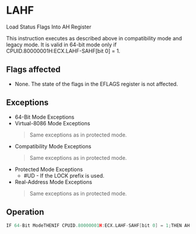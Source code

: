 # LAHF

Load Status Flags Into AH Register

This instruction executes as described above in compatibility mode and legacy mode.
It is valid in 64-bit mode only if CPUID.80000001H:ECX.LAHF-SAHF[bit 0] = 1.


## Flags affected

- None. The state of the flags in the EFLAGS register is not affected.

## Exceptions

- 64-Bit Mode Exceptions
- Virtual-8086 Mode Exceptions
  > Same exceptions as in protected mode.
- Compatibility Mode Exceptions
  > Same exceptions as in protected mode.
- Protected Mode Exceptions
  - #UD - If the LOCK prefix is used.
- Real-Address Mode Exceptions
  > Same exceptions as in protected mode.

## Operation

```C
IF 64-Bit ModeTHENIF CPUID.80000001H:ECX.LAHF-SAHF[bit 0] = 1;THEN AH := RFLAGS(SF:ZF:0:AF:0:PF:1:CF);ELSE #UD; FI;ELSEAH := EFLAGS(SF:ZF:0:AF:0:PF:1:CF);FI;
```
